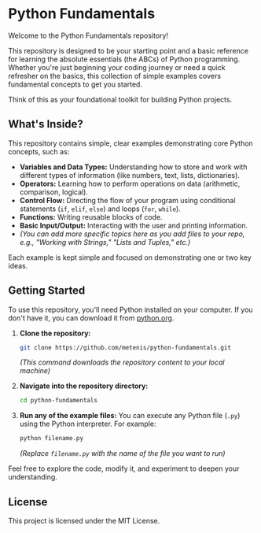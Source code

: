 # Python Fundamentals

Welcome to the Python Fundamentals repository!

This repository is designed to be your starting point and a basic reference for learning the absolute essentials (the ABCs) of Python programming. Whether you're just beginning your coding journey or need a quick refresher on the basics, this collection of simple examples covers fundamental concepts to get you started.

Think of this as your foundational toolkit for building Python projects.

## What's Inside?

This repository contains simple, clear examples demonstrating core Python concepts, such as:

* **Variables and Data Types:** Understanding how to store and work with different types of information (like numbers, text, lists, dictionaries).
* **Operators:** Learning how to perform operations on data (arithmetic, comparison, logical).
* **Control Flow:** Directing the flow of your program using conditional statements (`if`, `elif`, `else`) and loops (`for`, `while`).
* **Functions:** Writing reusable blocks of code.
* **Basic Input/Output:** Interacting with the user and printing information.
* *(You can add more specific topics here as you add files to your repo, e.g., "Working with Strings," "Lists and Tuples," etc.)*

Each example is kept simple and focused on demonstrating one or two key ideas.

## Getting Started

To use this repository, you'll need Python installed on your computer. If you don't have it, you can download it from [python.org](https://www.python.org/downloads/).

1.  **Clone the repository:**
    ```bash
    git clone https://github.com/metenis/python-fundamentals.git
    ```
    *(This command downloads the repository content to your local machine)*

2.  **Navigate into the repository directory:**
    ```bash
    cd python-fundamentals
    ```

3.  **Run any of the example files:**
    You can execute any Python file (`.py`) using the Python interpreter. For example:
    ```bash
    python filename.py
    ```
    *(Replace `filename.py` with the name of the file you want to run)*

Feel free to explore the code, modify it, and experiment to deepen your understanding.

## License

This project is licensed under the MIT License.
